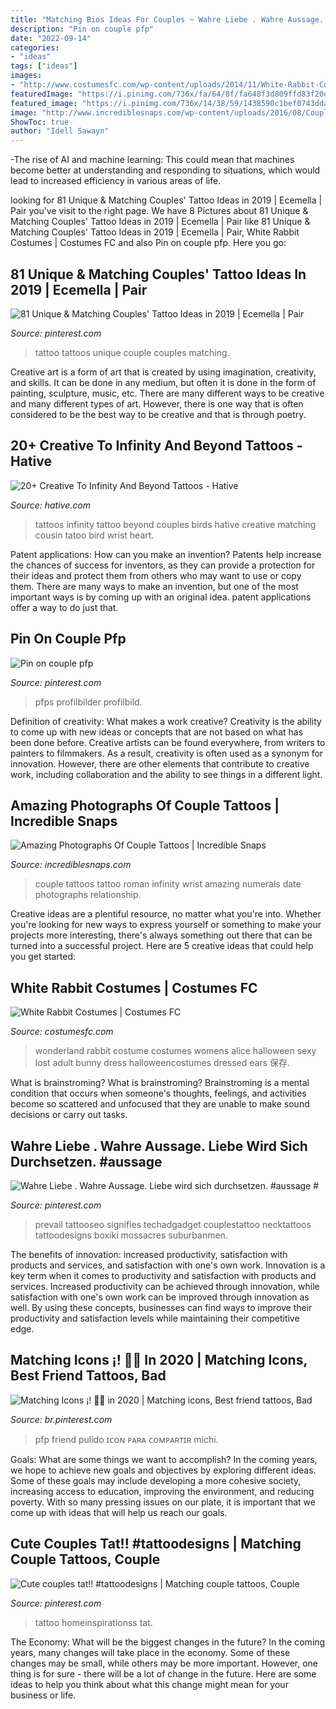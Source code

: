 ```yaml
---
title: "Matching Bios Ideas For Couples ~ Wahre Liebe . Wahre Aussage. Liebe Wird Sich Durchsetzen. #aussage #"
description: "Pin on couple pfp"
date: "2022-09-14"
categories:
- "ideas"
tags: ["ideas"]
images:
- "http://www.costumesfc.com/wp-content/uploads/2014/11/White-Rabbit-Costume-Ideas.jpg"
featuredImage: "https://i.pinimg.com/736x/fa/64/8f/fa648f3d809ffd83f20e11ebc81cb5e2.jpg"
featured_image: "https://i.pinimg.com/736x/14/38/59/1438590c1bef0743ddaaa78f5dabd9a1.jpg"
image: "http://www.incrediblesnaps.com/wp-content/uploads/2016/08/Couple-tattoo-love-infinity-with-the-date-in-Roman-numerals-on-wrist.jpg"
ShowToc: true
author: "Idell Sawayn"
---
```



-The rise of AI and machine learning: This could mean that machines become better at understanding and responding to situations, which would lead to increased efficiency in various areas of life.

	

		
looking for 81 Unique &amp; Matching Couples&#039; Tattoo Ideas in 2019 | Ecemella | Pair you've visit to the right page. We have 8 Pictures about 81 Unique &amp; Matching Couples&#039; Tattoo Ideas in 2019 | Ecemella | Pair like 81 Unique &amp; Matching Couples&#039; Tattoo Ideas in 2019 | Ecemella | Pair, White Rabbit Costumes | Costumes FC and also Pin on couple pfp. Here you go:
		
    
## 81 Unique &amp; Matching Couples&#039; Tattoo Ideas In 2019 | Ecemella | Pair

<img loading=lazy src="https://i.pinimg.com/736x/fa/64/8f/fa648f3d809ffd83f20e11ebc81cb5e2.jpg" onerror="this.onerror=null;this.src='https://tse1.mm.bing.net/th?id=OIP.QT7kw7ERhl4Ghfx-Idv3iQHaHa&amp;pid=15.1';" alt="81 Unique &amp; Matching Couples&#039; Tattoo Ideas in 2019 | Ecemella | Pair">

_Source: pinterest.com_

>tattoo tattoos unique couple couples matching. 

	

Creative art is a form of art that is created by using imagination, creativity, and skills. It can be done in any medium, but often it is done in the form of painting, sculpture, music, etc. There are many different ways to be creative and many different types of art. However, there is one way that is often considered to be the best way to be creative and that is through poetry.

    
## 20+ Creative To Infinity And Beyond Tattoos - Hative

<img loading=lazy src="https://hative.com/wp-content/uploads/2014/03/infinity-beyond-tattoos/18-couples-tattoo-with-birds.jpg" onerror="this.onerror=null;this.src='https://tse2.mm.bing.net/th?id=OIP.EA881n0QnwDiSl6q-XRlpgHaFj&amp;pid=15.1';" alt="20+ Creative To Infinity And Beyond Tattoos - Hative">

_Source: hative.com_

>tattoos infinity tattoo beyond couples birds hative creative matching cousin tatoo bird wrist heart. 

	

Patent applications: How can you make an invention?
Patents help increase the chances of success for inventors, as they can provide a protection for their ideas and protect them from others who may want to use or copy them. There are many ways to make an invention, but one of the most important ways is by coming up with an original idea. patent applications offer a way to do just that.

    
## Pin On Couple Pfp

<img loading=lazy src="https://i.pinimg.com/736x/9d/35/d7/9d35d7c39b9d8814ce0d7f43f7cb8bef.jpg" onerror="this.onerror=null;this.src='https://tse4.mm.bing.net/th?id=OIP.Syr9ljoD8hMBHHRBSIHdnQHaHa&amp;pid=15.1';" alt="Pin on couple pfp">

_Source: pinterest.com_

>pfps profilbilder profilbild. 

	

Definition of creativity: What makes a work creative?
Creativity is the ability to come up with new ideas or concepts that are not based on what has been done before. Creative artists can be found everywhere, from writers to painters to filmmakers. As a result, creativity is often used as a synonym for innovation. However, there are other elements that contribute to creative work, including collaboration and the ability to see things in a different light.

    
## Amazing Photographs Of Couple Tattoos | Incredible Snaps

<img loading=lazy src="http://www.incrediblesnaps.com/wp-content/uploads/2016/08/Couple-tattoo-love-infinity-with-the-date-in-Roman-numerals-on-wrist.jpg" onerror="this.onerror=null;this.src='https://tse2.mm.bing.net/th?id=OIP.ZgLor38N489c_LZNdaUACgHaJ4&amp;pid=15.1';" alt="Amazing Photographs Of Couple Tattoos | Incredible Snaps">

_Source: incrediblesnaps.com_

>couple tattoos tattoo roman infinity wrist amazing numerals date photographs relationship. 

	

Creative ideas are a plentiful resource, no matter what you're into. Whether you're looking for new ways to express yourself or something to make your projects more interesting, there's always something out there that can be turned into a successful project. Here are 5 creative ideas that could help you get started: 

    
## White Rabbit Costumes | Costumes FC

<img loading=lazy src="http://www.costumesfc.com/wp-content/uploads/2014/11/White-Rabbit-Costume-Ideas.jpg" onerror="this.onerror=null;this.src='https://tse3.mm.bing.net/th?id=OIP.4ILMM_TkNbbdKd0MD6xF_gHaKl&amp;pid=15.1';" alt="White Rabbit Costumes | Costumes FC">

_Source: costumesfc.com_

>wonderland rabbit costume costumes womens alice halloween sexy lost adult bunny dress halloweencostumes dressed ears 保存. 

	

What is brainstroming?
What is brainstroming? Brainstroming is a mental condition that occurs when someone's thoughts, feelings, and activities become so scattered and unfocused that they are unable to make sound decisions or carry out tasks.

    
## Wahre Liebe . Wahre Aussage. Liebe Wird Sich Durchsetzen. #aussage #

<img loading=lazy src="https://i.pinimg.com/736x/bd/69/73/bd697387e2d3bd7f11ffb0e5acd94679.jpg" onerror="this.onerror=null;this.src='https://tse4.mm.bing.net/th?id=OIP.DhrwewbCTaaSCjEWkTh5vQHaNL&amp;pid=15.1';" alt="Wahre Liebe . Wahre Aussage. Liebe wird sich durchsetzen. #aussage #">

_Source: pinterest.com_

>prevail tattooseo signifies techadgadget couplestattoo necktattoos tattoodesigns boxiki mossacres suburbanmen. 

	

The benefits of innovation: increased productivity, satisfaction with products and services, and satisfaction with one's own work.
Innovation is a key term when it comes to productivity and satisfaction with products and services. Increased productivity can be achieved through innovation, while satisfaction with one's own work can be improved through innovation as well. By using these concepts, businesses can find ways to improve their productivity and satisfaction levels while maintaining their competitive edge.

    
## Matching Icons ¡! 🌱🌿 In 2020 | Matching Icons, Best Friend Tattoos, Bad

<img loading=lazy src="https://i.pinimg.com/736x/14/38/59/1438590c1bef0743ddaaa78f5dabd9a1.jpg" onerror="this.onerror=null;this.src='https://tse3.mm.bing.net/th?id=OIP.uyCsXSMfUnpQQu4HsPa9TAAAAA&amp;pid=15.1';" alt="Matching Icons ¡! 🌱🌿 in 2020 | Matching icons, Best friend tattoos, Bad">

_Source: br.pinterest.com_

>pfp friend pulido ɪᴄᴏɴ ᴘᴀʀᴀ ᴄᴏᴍᴘᴀʀᴛɪʀ michi. 

	

Goals: What are some things we want to accomplish?
In the coming years, we hope to achieve new goals and objectives by exploring different ideas. Some of these goals may include developing a more cohesive society, increasing access to education, improving the environment, and reducing poverty. With so many pressing issues on our plate, it is important that we come up with ideas that will help us reach our goals.

    
## Cute Couples Tat!! #tattoodesigns | Matching Couple Tattoos, Couple

<img loading=lazy src="https://i.pinimg.com/736x/1b/ff/22/1bff227e8c4799bc6577494c4c3f4291.jpg" onerror="this.onerror=null;this.src='https://tse3.mm.bing.net/th?id=OIP.H4AafRYC4C5iY-mdktlUogHaLL&amp;pid=15.1';" alt="Cute couples tat!! #tattoodesigns | Matching couple tattoos, Couple">

_Source: pinterest.com_

>tattoo homeinspirationss tat. 

	

The Economy: What will be the biggest changes in the future?
In the coming years, many changes will take place in the economy. Some of these changes may be small, while others may be more important. However, one thing is for sure - there will be a lot of change in the future. Here are some ideas to help you think about what this change might mean for your business or life.

